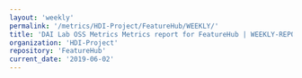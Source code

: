 ```yaml
---
layout: 'weekly'
permalink: '/metrics/HDI-Project/FeatureHub/WEEKLY/'
title: 'DAI Lab OSS Metrics Metrics report for FeatureHub | WEEKLY-REPORT-2019-06-02'
organization: 'HDI-Project'
repository: 'FeatureHub'
current_date: '2019-06-02'
---
```

